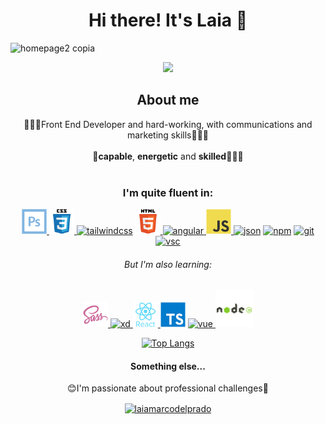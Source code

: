 <h1 align="center">Hi there! It's Laia 👋</h1>

![homepage2 copia](https://user-images.githubusercontent.com/92211599/159167383-2ebb27fd-e514-4b10-ab5d-158c8083e1fb.png)


<div align="center">
  
  
![](https://komarev.com/ghpvc/?username=LaietiMcLean&color=ff69b4) 
  
  
</div>

<h2 align="center"> About me </h2>
<div align="center">
👩🏻‍🏫Front End Developer and hard-working, with communications and marketing skills👩🏻‍💻   
<div align="center">
<br />
<div align="center">
🚀<b>capable</b>, <b>energetic</b> and <b>skilled</b>🧑🏼‍🚀
</div>
<br />

<h3 align="center">I'm quite fluent in:</h3>

<p align="center">
  <a href="https://www.photoshop.com/en" target="_blank"> <img src="https://raw.githubusercontent.com/devicons/devicon/master/icons/photoshop/photoshop-line.svg" alt="photoshop" width="40" height="40"/> </a>
  <a href="https://www.w3schools.com/css/" target="_blank"> <img src="https://raw.githubusercontent.com/devicons/devicon/master/icons/css3/css3-original-wordmark.svg" alt="css3" width="40" height="40"/> </a>
  <a href="https://tailwindcss.com/" target="_blank"> <img src="https://www.svgrepo.com/show/354431/tailwindcss-icon.svg" alt="tailwindcss" width="50" height="50"/></a>
  <a href="https://www.w3.org/html/" target="_blank"> <img src="https://raw.githubusercontent.com/devicons/devicon/master/icons/html5/html5-original-wordmark.svg" alt="html5" width="40" height="40"/> </a>
  <a href="https://angular.io" target="_blank"> <img src="https://angular.io/assets/images/logos/angular/angular.svg" alt="angular" width="40" height="40"/> </a>
  <a href="https://developer.mozilla.org/en-US/docs/Web/JavaScript" target="_blank"> <img src="https://raw.githubusercontent.com/devicons/devicon/master/icons/javascript/javascript-original.svg" alt="javascript" width="40" height="40"/> </a>
  <a href="https://www.json.org/json-en.html" target="_blank"> <img src="https://www.svgrepo.com/show/353943/json.svg" alt="json" width="40" height="40"/></a>
  <a href="https://www.npmjs.com/" target="_blank"> <img src="https://www.svgrepo.com/show/373933/npm.svg" alt="npm" width="40" height="40"/></a>
  <a href="https://git-scm.com/" target="_blank"> <img src="https://www.svgrepo.com/show/373623/git.svg" alt="git" width="40" height="40"/></a>
  <a href="https://code.visualstudio.com/" target="_blank"> <img src="https://www.svgrepo.com/show/354522/visual-studio-code.svg" alt="vsc" width="40" height="40"/></a>
</p>  

<h6 align="center">But I'm also learning:</h6>

<p align="center">
<a href="https://sass-lang.com" target="_blank"> <img src="https://raw.githubusercontent.com/devicons/devicon/master/icons/sass/sass-original.svg" alt="sass" width="40" height="40"/> </a> <a href="https://www.adobe.com/products/xd.html" target="_blank"> <img src="https://cdn.worldvectorlogo.com/logos/adobe-xd.svg" alt="xd" width="40" height="40"/> </a><a href="https://reactjs.org/" target="_blank"> <img src="https://raw.githubusercontent.com/devicons/devicon/master/icons/react/react-original-wordmark.svg"    alt="react" width="40" height="40"/> </a>  <a href="https://www.typescriptlang.org/" target="_blank"> <img src="https://raw.githubusercontent.com/devicons/devicon/master/icons/typescript/typescript-original.svg" alt="typescript" width="40" height="40"/></a> <a href="https://vuejs.org/" target="_blank"> <img src="https://cdn.worldvectorlogo.com/logos/vue-9.svg" alt="vue" width="40" height="40"/> </a><a href="https://nodejs.org" target="_blank"> <img src="https://raw.githubusercontent.com/devicons/devicon/master/icons/nodejs/nodejs-original-wordmark.svg" alt="nodejs" width="60" height="60"/></a>
</p>

  
<div align="center">
  
  [![Top Langs](https://github-readme-stats.vercel.app/api/top-langs/?username=LaietiMcLean&layout=compact)](https://github.com/LaietiMcLean/github-readme-stats) 
  
</div>  
 
<h4 align="center"> Something else... </h4>
<p align="center">
  😊I'm passionate about professional challenges💪
</p>

<!--<div align="center">
 
  👍 [Check out my resume](https://my-cv-react-alpha.vercel.app/)
  
</div>-->

<p align="center">
  <a href="https://www.linkedin.com/in/laiamarcodelprado/" target="blank"><img align="center" src="https://raw.githubusercontent.com/rahuldkjain/github-profile-readme-generator/master/src/images/icons/Social/linked-in-alt.svg" alt="laiamarcodelprado" height="30" width="40" /></a>
</p>


  
  
